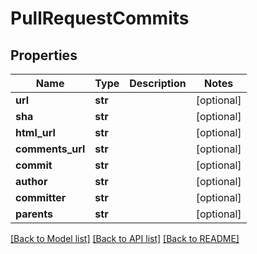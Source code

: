 # PullRequestCommits

## Properties
Name | Type | Description | Notes
------------ | ------------- | ------------- | -------------
**url** | **str** |  | [optional] 
**sha** | **str** |  | [optional] 
**html_url** | **str** |  | [optional] 
**comments_url** | **str** |  | [optional] 
**commit** | **str** |  | [optional] 
**author** | **str** |  | [optional] 
**committer** | **str** |  | [optional] 
**parents** | **str** |  | [optional] 

[[Back to Model list]](../README.md#documentation-for-models) [[Back to API list]](../README.md#documentation-for-api-endpoints) [[Back to README]](../README.md)

